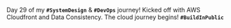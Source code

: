  Day 29 of my **`#SystemDesign`** & **`#DevOps`** journey! Kicked off with AWS Cloudfront and Data Consistency. The cloud journey begins! **`#BuildInPublic`**